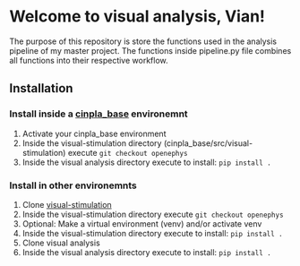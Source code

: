 # Welcome to visual analysis, Vian!
The purpose of this repository is store the functions used in the analysis pipeline of my master project.
The functions inside pipeline.py file combines all functions into their respective workflow.

## Installation
### Install inside a [cinpla_base](https://github.com/CINPLA/cinpla-base) environemnt
1. Activate your cinpla_base environment
2. Inside the visual-stimulation directory (cinpla_base/src/visual-stimulation) execute `git checkout openephys`
3. Inside the visual analysis directory execute to install: `pip install .`

### Install in other environemnts
1. Clone [visual-stimulation](https://github.com/CINPLA/visual-stimulation)
2. Inside the visual-stimulation directory execute `git checkout openephys`
3. Optional: Make a virtual environment (venv) and/or activate venv
4. Inside the visual-stimulation directory execute to install: `pip install .`
5. Clone visual analysis
6. Inside the visual analysis directory execute to install: `pip install .`
